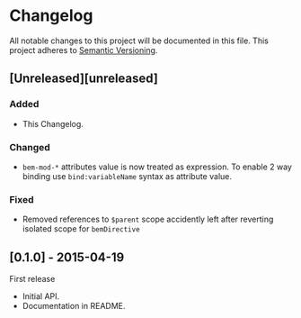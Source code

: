 # Changelog
All notable changes to this project will be documented in this file.
This project adheres to [Semantic Versioning](http://semver.org/).

## [Unreleased][unreleased]

### Added

- This Changelog.

### Changed

- `bem-mod-*` attributes value is now treated as expression.
To enable 2 way binding use `bind:variableName` syntax as attribute value.

### Fixed

- Removed references to `$parent` scope accidently left after reverting isolated scope for `bemDirective`

## [0.1.0] - 2015-04-19

First release

- Initial API.
- Documentation in README.